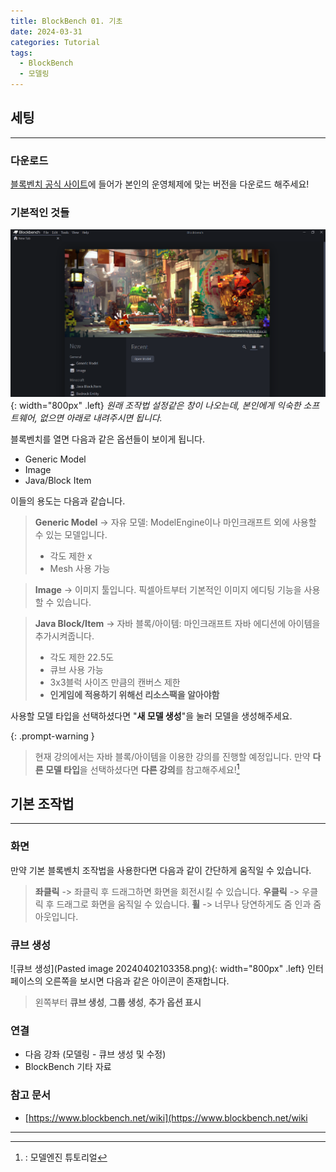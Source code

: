 ```yaml
---
title: BlockBench 01. 기초
date: 2024-03-31
categories: Tutorial
tags:
  - BlockBench
  - 모델링
---
```

## 세팅
---
### 다운로드
[블록벤치 공식 사이트](https://www.blockbench.net/downloads)에 들어가 본인의 운영체제에 맞는 버전을 다운로드 해주세요!

### 기본적인 것들
![블벤 메인페이지](/assets/images/pasted.png){: width="800px" .left}
_원래 조작법 설정같은 창이 나오는데, 본인에게 익숙한 소프트웨어, 없으면 아래로 내려주시면 됩니다._

블록벤치를 열면 다음과 같은 옵션들이 보이게 됩니다.
- Generic Model
- Image
- Java/Block Item
 
이들의 용도는 다음과 같습니다.

> **Generic Model** -> 자유 모델: ModelEngine이나 마인크래프트 외에 사용할 수 있는 모델입니다.
> - 각도 제한 x
> - Mesh 사용 가능

> **Image** -> 이미지 툴입니다. 픽셀아트부터 기본적인 이미지 에디팅 기능을 사용할 수 있습니다.

> **Java Block/Item** -> 자바 블록/아이템: 마인크래프트 자바 에디션에 아이템을 추가시켜줍니다.
> - 각도 제한 22.5도
> - 큐브 사용 가능
> - 3x3블럭 사이즈 만큼의 캔버스 제한
> - **인게임에 적용하기 위해선 리소스팩을 알아야함** 

사용할 모델 타입을 선택하셨다면 "**새 모델 생성**"을 눌러 모델을 생성해주세요.

{: .prompt-warning }
> 현재 강의에서는 자바 블록/아이템을 이용한 강의를 진행할 예정입니다. 
> 만약 **다른 모델 타입**을 선택하셨다면 **다른 강의**를 참고해주세요![^1]

## 기본 조작법
---
### 화면
만약 기본 블록벤치 조작법을 사용한다면 다음과 같이 간단하게 움직일 수 있습니다.
> **좌클릭** -> 좌클릭 후 드래그하면 화면을 회전시킬 수 있습니다.
> **우클릭** -> 우클릭 후 드래그로 화면을 움직일 수 있습니다.
> **휠** -> 너무나 당연하게도 줌 인과 줌 아웃입니다.
### 큐브 생성
![큐브 생성](Pasted image 20240402103358.png){: width="800px" .left}
인터페이스의 오른쪽을 보시면 다음과 같은 아이콘이 존재합니다.
> 왼쪽부터 **큐브 생성**, **그룹 생성**, **추가 옵션 표시**


### 연결
- 다음 강좌 (모델링 - 큐브 생성 및 수정)
- BlockBench 기타 자료

### 참고 문서
- [https://www.blockbench.net/wiki](https://www.blockbench.net/wiki

---
[^1]:: 모델엔진 튜토리얼
